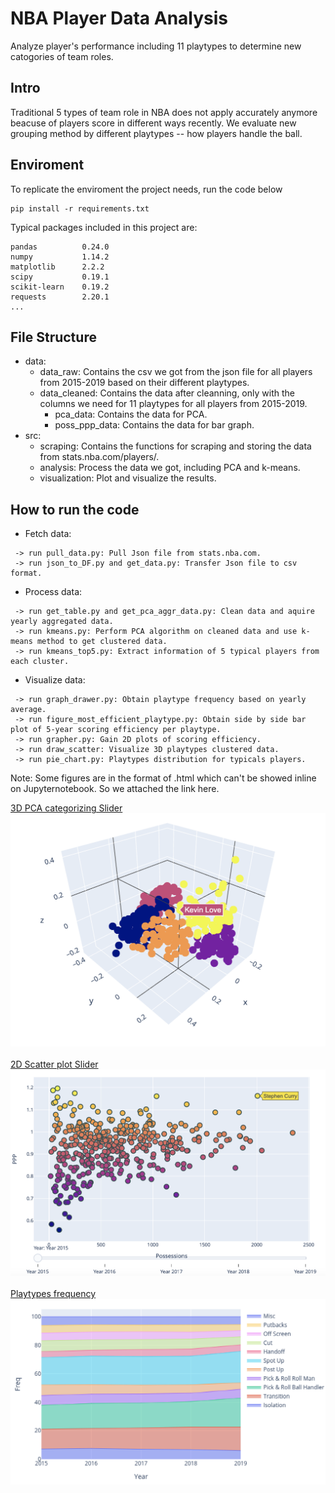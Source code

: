 # NBA Player Data Analysis
Analyze player's performance including 11 playtypes to determine new catogories of team roles.

## Intro 

Traditional 5 types of team role in NBA does not apply accurately anymore beacuse of players score in different ways recently. We evaluate new grouping method by different playtypes -- how players handle the ball.

## Enviroment
To replicate the enviroment the project needs, run the code below
```
pip install -r requirements.txt
```
Typical packages included in this project are:
```
pandas          0.24.0
numpy           1.14.2
matplotlib      2.2.2
scipy           0.19.1
scikit-learn    0.19.2
requests        2.20.1
...
```

## File Structure
* data:
  * data_raw: Contains the csv we got from the json file for all players from 2015-2019 based on their different playtypes.
  * data_cleaned: Contains the data after cleanning, only with the columns we need for 11 playtypes for all players from 2015-2019.
    * pca_data: Contains the data for PCA.
    * poss_ppp_data: Contains the data for bar graph.
* src:
  * scraping: Contains the functions for scraping and storing the data from stats.nba.com/players/.
  * analysis: Process the data we got, including PCA and k-means.
  * visualization: Plot and visualize the results.
  
## How to run the code
* Fetch data:
```
 -> run pull_data.py: Pull Json file from stats.nba.com.
 -> run json_to_DF.py and get_data.py: Transfer Json file to csv format.
```
* Process data:
```
 -> run get_table.py and get_pca_aggr_data.py: Clean data and aquire yearly aggregated data.
 -> run kmeans.py: Perform PCA algorithm on cleaned data and use k-means method to get clustered data.
 -> run kmeans_top5.py: Extract information of 5 typical players from each cluster.
```
* Visualize data:
```
 -> run graph_drawer.py: Obtain playtype frequency based on yearly average.
 -> run figure_most_efficient_playtype.py: Obtain side by side bar plot of 5-year scoring efficiency per playtype.
 -> run grapher.py: Gain 2D plots of scoring efficiency.
 -> run draw_scatter: Visualize 3D playtypes clustered data.
 -> run pie_chart.py: Playtypes distribution for typicals players.
```
  
Note: Some figures are in the format of .html which can't be showed inline on Jupyternotebook. So we attached the link here.

[3D PCA categorizing Slider](https://plot.ly/~swishan/16)
![](https://github.com/tonyzhangmy/group3-NBA-player-analysis/blob/master/data/data_cleaned/plots/3D.png)
<br>
<br>
[2D Scatter plot Slider](https://plot.ly/~swishan/18)
![](https://github.com/tonyzhangmy/group3-NBA-player-analysis/blob/master/data/data_cleaned/plots/2D.png)
<br>
<br>
[Playtypes frequency](https://plot.ly/~swishan/20)
![](https://github.com/tonyzhangmy/group3-NBA-player-analysis/blob/master/data/data_cleaned/plots/Playtypes%20Frequency%20Shares.png)
<br>
<br>
